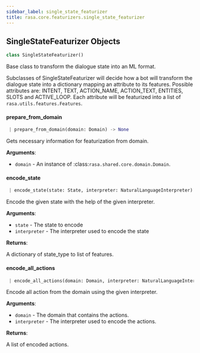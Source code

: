 ```yaml
---
sidebar_label: single_state_featurizer
title: rasa.core.featurizers.single_state_featurizer
---
```


## SingleStateFeaturizer Objects

```python
class SingleStateFeaturizer()
```

Base class to transform the dialogue state into an ML format.

Subclasses of SingleStateFeaturizer will decide how a bot will
transform the dialogue state into a dictionary mapping an attribute
to its features. Possible attributes are: INTENT, TEXT, ACTION_NAME,
ACTION_TEXT, ENTITIES, SLOTS and ACTIVE_LOOP. Each attribute will be
featurized into a list of `rasa.utils.features.Features`.

#### prepare\_from\_domain

```python
 | prepare_from_domain(domain: Domain) -> None
```

Gets necessary information for featurization from domain.

**Arguments**:

- `domain` - An instance of :class:`rasa.shared.core.domain.Domain`.

#### encode\_state

```python
 | encode_state(state: State, interpreter: NaturalLanguageInterpreter) -> Dict[Text, List["Features"]]
```

Encode the given state with the help of the given interpreter.

**Arguments**:

- `state` - The state to encode
- `interpreter` - The interpreter used to encode the state
  

**Returns**:

  A dictionary of state_type to list of features.

#### encode\_all\_actions

```python
 | encode_all_actions(domain: Domain, interpreter: NaturalLanguageInterpreter) -> List[Dict[Text, List["Features"]]]
```

Encode all action from the domain using the given interpreter.

**Arguments**:

- `domain` - The domain that contains the actions.
- `interpreter` - The interpreter used to encode the actions.
  

**Returns**:

  A list of encoded actions.

